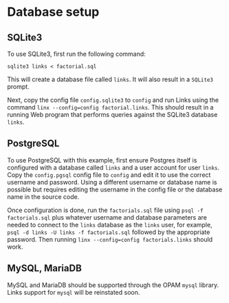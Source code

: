 # Database setup

## SQLite3

To use SQLite3, first run the following command:
```
sqlite3 links < factorial.sql
```
This will create a database file called `links`.  It will also result in a `SQLite3` prompt.  

Next, copy the config file `config.sqlite3` to `config` and run Links using the command `linx --config=config factorial.links`.  This should result in a running Web program that performs queries against the SQLite3 database `links`.


## PostgreSQL

To use PostgreSQL with this example, first ensure Postgres itself is configured with a database called `links` and a user account for user `links`.  Copy the `config.pgsql` config file to `config` and edit it to use the correct username and password.  Using a different username or database name is possible but requires editing the username in the config file or the database name in the source code.

Once configuration is done, run the `factorials.sql` file using `psql -f factorials.sql` plus whatever username and database parameters are needed to connect to the `links` database as the `links` user, for example, `psql -d links -U links -f factorials.sql` followed by the appropriate password.  Then running `linx --config=config factorials.links` should work.


## MySQL, MariaDB

MySQL and MariaDB should be supported through the OPAM `mysql` library.  Links support for `mysql` will be reinstated soon.
